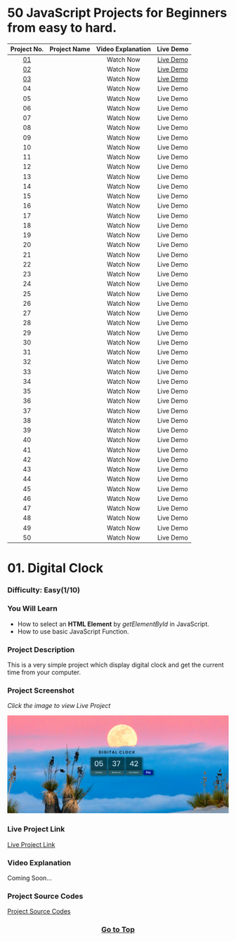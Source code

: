 # 50 JavaScript Projects for Beginners from easy to hard.

| Project No. | Project Name | Video Explanation |   Live Demo   |
| :---------: | :----------: | :---------------: | :-----------: |
|   [01]()    |     []()     |     Watch Now     | [Live Demo]() |
|   [02]()    |     []()     |     Watch Now     | [Live Demo]() |
|   [03]()    |     []()     |     Watch Now     | [Live Demo]() |
|     04      |              |     Watch Now     |   Live Demo   |
|     05      |              |     Watch Now     |   Live Demo   |
|     06      |              |     Watch Now     |   Live Demo   |
|     07      |              |     Watch Now     |   Live Demo   |
|     08      |              |     Watch Now     |   Live Demo   |
|     09      |              |     Watch Now     |   Live Demo   |
|     10      |              |     Watch Now     |   Live Demo   |
|     11      |              |     Watch Now     |   Live Demo   |
|     12      |              |     Watch Now     |   Live Demo   |
|     13      |              |     Watch Now     |   Live Demo   |
|     14      |              |     Watch Now     |   Live Demo   |
|     15      |              |     Watch Now     |   Live Demo   |
|     16      |              |     Watch Now     |   Live Demo   |
|     17      |              |     Watch Now     |   Live Demo   |
|     18      |              |     Watch Now     |   Live Demo   |
|     19      |              |     Watch Now     |   Live Demo   |
|     20      |              |     Watch Now     |   Live Demo   |
|     21      |              |     Watch Now     |   Live Demo   |
|     22      |              |     Watch Now     |   Live Demo   |
|     23      |              |     Watch Now     |   Live Demo   |
|     24      |              |     Watch Now     |   Live Demo   |
|     25      |              |     Watch Now     |   Live Demo   |
|     26      |              |     Watch Now     |   Live Demo   |
|     27      |              |     Watch Now     |   Live Demo   |
|     28      |              |     Watch Now     |   Live Demo   |
|     29      |              |     Watch Now     |   Live Demo   |
|     30      |              |     Watch Now     |   Live Demo   |
|     31      |              |     Watch Now     |   Live Demo   |
|     32      |              |     Watch Now     |   Live Demo   |
|     33      |              |     Watch Now     |   Live Demo   |
|     34      |              |     Watch Now     |   Live Demo   |
|     35      |              |     Watch Now     |   Live Demo   |
|     36      |              |     Watch Now     |   Live Demo   |
|     37      |              |     Watch Now     |   Live Demo   |
|     38      |              |     Watch Now     |   Live Demo   |
|     39      |              |     Watch Now     |   Live Demo   |
|     40      |              |     Watch Now     |   Live Demo   |
|     41      |              |     Watch Now     |   Live Demo   |
|     42      |              |     Watch Now     |   Live Demo   |
|     43      |              |     Watch Now     |   Live Demo   |
|     44      |              |     Watch Now     |   Live Demo   |
|     45      |              |     Watch Now     |   Live Demo   |
|     46      |              |     Watch Now     |   Live Demo   |
|     47      |              |     Watch Now     |   Live Demo   |
|     48      |              |     Watch Now     |   Live Demo   |
|     49      |              |     Watch Now     |   Live Demo   |
|     50      |              |     Watch Now     |   Live Demo   |

# 01. Digital Clock

### Difficulty: Easy(1/10)

### You Will Learn

- How to select an **HTML Element** by _getElementById_ in JavaScript.
- How to use basic JavaScript Function.

### Project Description

This is a very simple project which display digital clock and get the current time from your computer.

### Project Screenshot

_Click the image to view Live Project_

[![Digital Clock](./01-digital-clock/images/01-digital-clock.png)]()

### Live Project Link

[Live Project Link](https://responsive-image-grid.vercel.app/)

### Video Explanation

Coming Soon...

### Project Source Codes

[Project Source Codes](./01-responsive-image-grid/)

[<h3 align="center">Go to Top</h3>](#50-javascript-projects-for-beginners-from-easy-to-hard)
